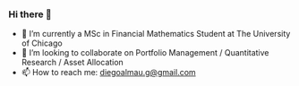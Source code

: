 ### Hi there 👋

- 🔭 I’m currently a MSc in Financial Mathematics Student at The University of Chicago
- 👯 I’m looking to collaborate on Portfolio Management / Quantitative Research / Asset Allocation
- 📫 How to reach me: diegoalmau.g@gmail.com
